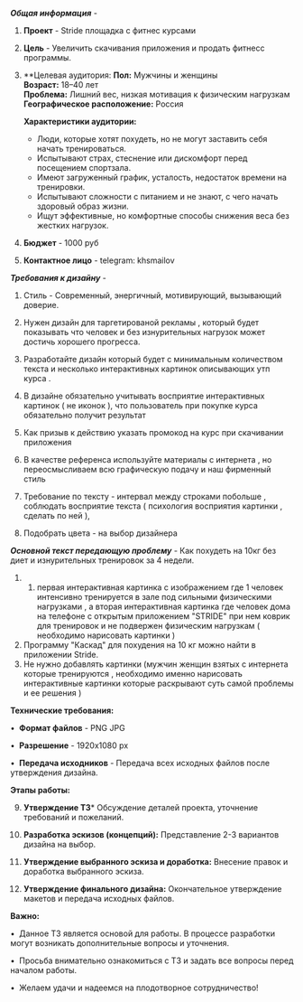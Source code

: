 
***Общая информация*** -
1. **Проект** - Stride площадка с фитнес курсами 
2. **Цель** - Увеличить скачивания приложения и продать фитнесс программы.
3. **Целевая аудитория:
	**Пол:** Мужчины и женщины  
	**Возраст:** 18–40 лет  
	**Проблема:** Лишний вес, низкая мотивация к физическим нагрузкам  
	**Географическое расположение:** Россия
	
	**Характеристики аудитории:**
	
	- Люди, которые хотят похудеть, но не могут заставить себя начать тренироваться.
	- Испытывают страх, стеснение или дискомфорт перед посещением спортзала.
	- Имеют загруженный график, усталость, недостаток времени на тренировки.
	- Испытывают сложности с питанием и не знают, с чего начать здоровый образ жизни.
	- Ищут эффективные, но комфортные способы снижения веса без жестких нагрузок.

5. **Бюджет** - 1000 руб 
6. **Контактное лицо** - telegram: khsmailov 

***Требования к дизайну*** -

1. Стиль -  Современный, энергичный, мотивирующий, вызывающий доверие.

2. Нужен дизайн для таргетированой рекламы , который будет показывать что человек и без изнурительных нагрузок может достичь хорошего прогресса.

3. Разработайте дизайн который будет с минимальным количеством текста и несколько интерактивных картинок описывающих утп курса .

4. В дизайне обязательно учитывать восприятие интерактивных картинок ( не иконок ), что пользователь при покупке курса обязательно получит результат

5. Как призыв к действию указать промокод на курс при скачивании приложения

6.  В качестве референса используйте материалы с интернета , но переосмысливаем всю графическую подачу и наш фирменный стиль

7. Требование по тексту -   интервал между строками побольше , соблюдать восприятие текста ( психология восприятия картинки , сделать по ней ), 
8. Подобрать цвета  - на выбор дизайнера

  ***Основной текст передающую проблему*** - Как похудеть на 10кг без диет и изнурительных тренировок за 4 недели. 
   1. 1. первая интерактивная картинка с изображением где 1 человек интенсивно тренируется в зале под сильными физическими нагрузками  , а вторая интерактивная картинка где человек дома на телефоне с открытым приложением "STRIDE" при нем коврик для тренировок и не подвержен физическим нагрузкам ( необходимо нарисовать картинки ) 
   2. Программу  "Каскад" для похудения на 10 кг можно найти в приложении Stride. 
   3. Не нужно добавлять картинки (мужчин женщин взятых с интернета которые тренируются , необходимо именно нарисовать интерактивные картинки которые раскрывают суть самой проблемы и ее решения )


**Технические требования:**

•  **Формат файлов** - PNG JPG

•  **Разрешение** -  1920x1080 px 

•  **Передача исходников** -  Передача всех исходных файлов после утверждения дизайна.

**Этапы работы:**

9. **Утверждение ТЗ*** Обсуждение деталей проекта, уточнение требований и пожеланий.

10. **Разработка эскизов (концепций):** Представление 2-3 вариантов дизайна на выбор.

11. **Утверждение выбранного эскиза и доработка:** Внесение правок и доработка выбранного эскиза.

12. **Утверждение финального дизайна:** Окончательное утверждение макетов и передача исходных файлов.

**Важно:**

•  Данное ТЗ является основой для работы. В процессе разработки могут возникать дополнительные вопросы и уточнения.

•  Просьба внимательно ознакомиться с ТЗ и задать все вопросы перед началом работы.

•  Желаем удачи и надеемся на плодотворное сотрудничество!
